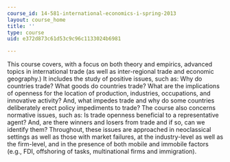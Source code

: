 ```yaml
---
course_id: 14-581-international-economics-i-spring-2013
layout: course_home
title: ''
type: course
uid: e372d873c61d53c9c96c1133024b6981

---
```

This course covers, with a focus on both theory and empirics, advanced topics in international trade (as well as inter-regional trade and economic geography.) It includes the study of positive issues, such as: Why do countries trade? What goods do countries trade? What are the implications of openness for the location of production, industries, occupations, and innovative activity? And, what impedes trade and why do some countries deliberately erect policy impediments to trade? The course also concerns normative issues, such as: Is trade openness beneficial to a representative agent? And, are there winners and losers from trade and if so, can we identify them? Throughout, these issues are approached in neoclassical settings as well as those with market failures, at the industry-level as well as the firm-level, and in the presence of both mobile and immobile factors (e.g., FDI, offshoring of tasks, multinational firms and immigration).
